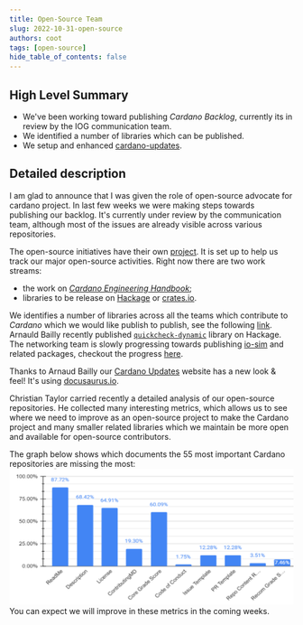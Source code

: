 ```yaml
---
title: Open-Source Team
slug: 2022-10-31-open-source
authors: coot
tags: [open-source]
hide_table_of_contents: false
---
```


## High Level Summary

* We've been working toward publishing _Cardano Backlog_, currently its in
  review by the IOG communication team.
* We identified a number of libraries which can be published.
* We setup and enhanced [cardano-updates][cardano-updates].

## Detailed description

I am glad to announce that I was given the role of open-source advocate for
cardano project.  In last few weeks we were making steps towards publishing our
backlog.  It's currently under review by the communication team, although most
of the issues are already visible across various repositories.

The open-source initiatives have their own
[project](https://github.com/orgs/input-output-hk/projects/60).  It is set up
to help us track our major open-source activities.  Right now there are two
work streams:

* the work on [_Cardano Engineering Handbook_][ceh];
* libraries to be release on [Hackage][Hackage] or [crates.io][crates.io].

We identifies a number of libraries across all the teams which contribute to
_Cardano_ which we would like publish to publish, see the following
[link][publish-on-hackage].  Arnauld Bailly recently published
[`quickcheck-dynamic`](https://hackage.haskell.org/package/quickcheck-dynamic)
library on Hackage.  The networking team is slowly progressing towards
publishing [io-sim][io-sim] and related packages, checkout the progress
[here](https://github.com/orgs/input-output-hk/projects/19/views/24).

Thanks to Arnaud Bailly our [Cardano Updates][cardano-updates] website has
a new look & feel!  It's using [docusaurus.io][docusaurus].


Christian Taylor carried recently a detailed analysis of our open-source
repositories.  He collected many interesting metrics, which allows us to see
where we need to improve as an open-source project to make the Cardano project
and many smaller related libraries which we maintain be more open and available
for open-source contributors.

The graph below shows which documents the 55 most important Cardano
repositories are missing the most:
![Documentation Adoption](../static/img/doc-adoption.png)
You can expect we will improve in these metrics in the coming weeks.


[Hackage]: https://hackage.haskell.org/
[crates.io]: https://crates.io
[publish-on-hackage]: https://github.com/orgs/input-output-hk/projects/60/views/3
[io-sim]: https://github.com/input-output-hk/io-sim
[ceh]: https://input-output-hk.github.io/cardano-engineering-handbook/
[cardano-updates]: https://updates.cardano.intersectmbo.org
[docusaurus]: https://docusaurus.io
